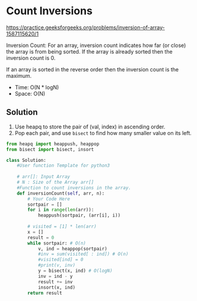 # Count Inversions

https://practice.geeksforgeeks.org/problems/inversion-of-array-1587115620/1

Inversion Count: For an array, inversion count indicates how far (or close) the array is from being sorted. If the array is already sorted then the inversion count is 0.

If an array is sorted in the reverse order then the inversion count is the maximum.

* Time: O(N * logN)
* Space: O(N)

## Solution
1. Use heapq to store the pair of (val, index) in ascending order.
2. Pop each pair, and use `bisect` to find how many smaller value on its left.


```python
from heapq import heappush, heappop
from bisect import bisect, insort

class Solution:
    #User function Template for python3
    
    # arr[]: Input Array
    # N : Size of the Array arr[]
    #Function to count inversions in the array.
    def inversionCount(self, arr, n):
        # Your Code Here
        sortpair = []
        for i in range(len(arr)):
            heappush(sortpair, (arr[i], i))
        
        # visited = [1] * len(arr)
        x = []
        result = 0
        while sortpair: # O(n)
            v, ind = heappop(sortpair)
            #inv = sum(visited[ : ind]) # O(n)
            #visited[ind] = 0
            #print(v, inv)
            y = bisect(x, ind) # O(logN)
            inv = ind - y
            result += inv
            insort(x, ind)
        return result
```
